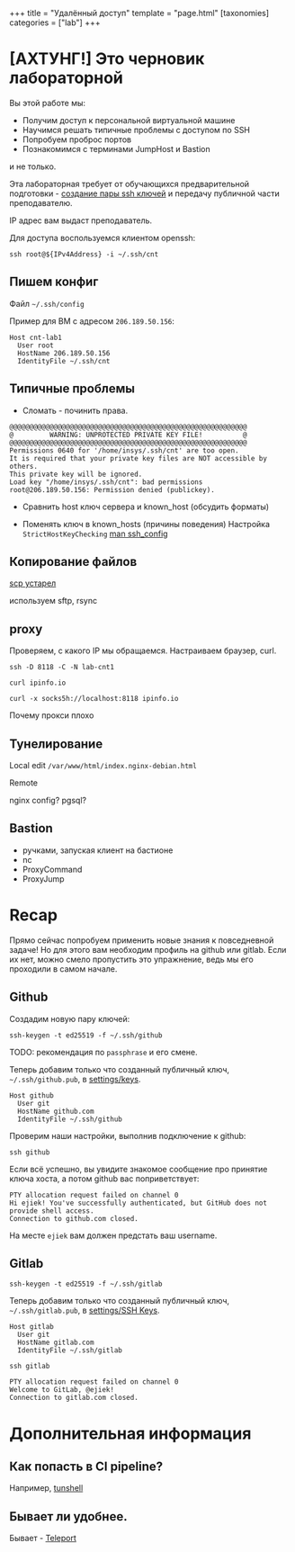 +++
title = "Удалённый доступ"
template = "page.html"
[taxonomies]
categories = ["lab"]
+++

# [АХТУНГ!] Это черновик лабораторной

Вы этой работе мы:

* Получим доступ к персональной виртуальной машине
* Научимся решать типичные проблемы с доступом по SSH
* Попробуем проброс портов
* Познакомимся с терминами JumpHost и Bastion

и не только.

Эта лабораторная требует от обучающихся предварительной подготовки - [создание пары ssh ключей](@/labs/900.ssh-keygen.md) и передачу публичной части преподавателю.

IP адрес вам выдаст преподаватель.

Для доступа воспользуемся клиентом openssh:

```
ssh root@${IPv4Address} -i ~/.ssh/cnt
```
## Пишем конфиг

Файл `~/.ssh/config`

Пример для ВМ с адресом `206.189.50.156`:

```
Host cnt-lab1
  User root
  HostName 206.189.50.156
  IdentityFile ~/.ssh/cnt
```

## Типичные проблемы

* Сломать - починить права.

```
@@@@@@@@@@@@@@@@@@@@@@@@@@@@@@@@@@@@@@@@@@@@@@@@@@@@@@@@@@@
@         WARNING: UNPROTECTED PRIVATE KEY FILE!          @
@@@@@@@@@@@@@@@@@@@@@@@@@@@@@@@@@@@@@@@@@@@@@@@@@@@@@@@@@@@
Permissions 0640 for '/home/insys/.ssh/cnt' are too open.
It is required that your private key files are NOT accessible by others.
This private key will be ignored.
Load key "/home/insys/.ssh/cnt": bad permissions
root@206.189.50.156: Permission denied (publickey).
```

* Сравнить host ключ сервера и known_host (обсудить форматы)

* Поменять ключ в known_hosts (причины поведения)
Настройка `StrictHostKeyChecking` [man ssh_config](https://linux.die.net/man/5/ssh_config)


## Копирование файлов

[scp устарел](https://www.openssh.com/txt/release-8.0)

используем sftp, rsync

## proxy

Проверяем, с какого IP мы обращаемся.
Настраиваем браузер, curl.

```
ssh -D 8118 -C -N lab-cnt1
```


```
curl ipinfo.io
```


```
curl -x socks5h://localhost:8118 ipinfo.io
```

Почему прокси плохо

## Тунелирование

Local
edit `/var/www/html/index.nginx-debian.html`

Remote

nginx config?
pgsql?

## Bastion

* ручками, запуская клиент на бастионе
* nc
* ProxyCommand
* ProxyJump

# Recap
Прямо сейчас попробуем применить новые знания к повседневной задаче!
Но для этого вам необходим профиль на github или gitlab.
Если их нет, можно смело пропустить это упражнение, ведь мы его проходили в самом начале.

## Github
Создадим новую пару ключей:

```
ssh-keygen -t ed25519 -f ~/.ssh/github
```

TODO: рекомендация по `passphrase` и его смене.

Теперь добавим только что созданный публичный ключ, `~/.ssh/github.pub`, в [settings/keys](https://github.com/settings/keys).

```
Host github
  User git
  HostName github.com
  IdentityFile ~/.ssh/github
```

Проверим наши настройки, выполнив подключение к github:
```
ssh github
```

Если всё успешно, вы увидите знакомое сообщение про принятие ключа хоста, а потом github вас поприветствует:

```
PTY allocation request failed on channel 0
Hi ejiek! You've successfully authenticated, but GitHub does not provide shell access.
Connection to github.com closed.
```

На месте `ejiek` вам должен предстать ваш username.



## Gitlab
```
ssh-keygen -t ed25519 -f ~/.ssh/gitlab
```

Теперь добавим только что созданный публичный ключ, `~/.ssh/gitlab.pub`, в [settings/SSH Keys](https://gitlab.com/-/profile/keys).

```
Host gitlab
  User git
  HostName gitlab.com
  IdentityFile ~/.ssh/gitlab
```

```
ssh gitlab
```
```
PTY allocation request failed on channel 0
Welcome to GitLab, @ejiek!
Connection to gitlab.com closed.
```

# Дополнительная информация

## Как попасть в CI pipeline?
Например, [tunshell](https://github.com/TimeToogo/tunshell)

## Бывает ли удобнее.
Бывает - [Teleport](https://gravitational.com/teleport/)
